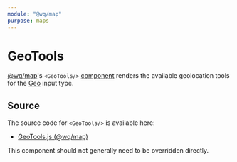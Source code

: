 ```yaml
---
module: "@wq/map"
purpose: maps
---
```


# GeoTools

[@wq/map]'s `<GeoTools/>` [component][index] renders the available geolocation tools for the [Geo] input type.

## Source

The source code for `<GeoTools/>` is available here:

 * [GeoTools.js (@wq/map)][map-src]

This component should not generally need to be overridden directly.

[index]: ./index.md
[@wq/map]: ../@wq/map.md
[Geo]: ../inputs/Geo.md
[map-src]: https://github.com/wq/wq.app/blob/main/packages/map/src/components/GeoTools.js
